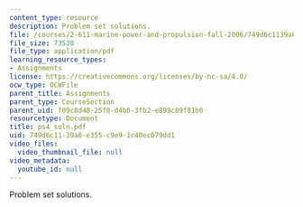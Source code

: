 ```yaml
---
content_type: resource
description: Problem set solutions.
file: /courses/2-611-marine-power-and-propulsion-fall-2006/749d6c1139a6e355c9e91c40ec079dd1_ps4_soln.pdf
file_size: 73538
file_type: application/pdf
learning_resource_types:
- Assignments
license: https://creativecommons.org/licenses/by-nc-sa/4.0/
ocw_type: OCWFile
parent_title: Assignments
parent_type: CourseSection
parent_uid: f09c8d48-25f8-d4b6-3fb2-e899c89f81b0
resourcetype: Document
title: ps4_soln.pdf
uid: 749d6c11-39a6-e355-c9e9-1c40ec079dd1
video_files:
  video_thumbnail_file: null
video_metadata:
  youtube_id: null
---
```

Problem set solutions.